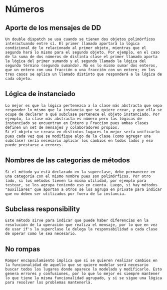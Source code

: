 # Números

## Aporte de los mensajes de DD
    Un double dispatch se usa cuando se tienen dos objetos polimórficos interactuando entre sí. El primer llamado aportará la lógica condicional de lo relacionado al primer objeto, mientras que el segundo hará lo mismo para el segundo objeto. Por ejemplo, en el caso de la suma de dos números de distinta clase el primer llamado aporta la lógica del primer sumando y el segundo llamado la lógica del segundo término (segundo sumando). No es lo mismo sumar dos enteros, que un entero con una fracción o una fracción con un entero; en los tres casos se aplica un llamado distinto que responderá a la lógica de cada objeto.

## Lógica de instanciado
    Lo mejor es que la lógica pertenezca a la clase más abstracta que sepa responder lo mismo que la instancia que se quiere crear, y que ella se ocupe de declarar a qué subclase pertenece el objeto instanciado. Por ejemplo, la clase más abstracta es número pero las lógicas de instanciado se encuentran en Entero y Fraccion pues ambas clases definen un set de mensajes y colaboradores propios. 
    Si el objeto se creara en distintos lugares lo mejor sería unificarlo pues cada vez que se modifique algo de la clase (como agregar una subclase) sería necesario aplicar los cambios en todos lados y eso puede prestarse a errores.
    
## Nombres de las categorías de métodos
    Si el método ya está declarado en la superclase, debe permanecer en una categoría con el mismo nombre pues son polimórficos. Por otro lado, si los métodos tienen la misma utilidad, por ejemplo para testear, se los agrupa teniendo eso en cuenta. Luego, si hay métodos "auxiliares" que aportan a otros se los agrupa en private para indicar que no deben ser utilizados por fuera de la instancia.
    
## Subclass responsibility
    Este método sirve para indicar que puede haber diferencias en la resolución de la operación que realiza el mensaje, por lo que en vez de usar if's la superclase le delega la responsabilidad a cada clase de operar como le sea necesario. 
    
## No rompas
    Romper encapsulamiento implica que si se quieren realizar cambios en la funcionalidad de aquello que se quiere modelar será necesario buscar todos los lugares donde aparece lo modelado y modificarlo. Esto genera errores y confusiones, por lo que lo mejor es siempre mantener lo que tiene la misma funcionalidad agrupado, y si se sigue una lógica para resolver los problemas mantenerla.

